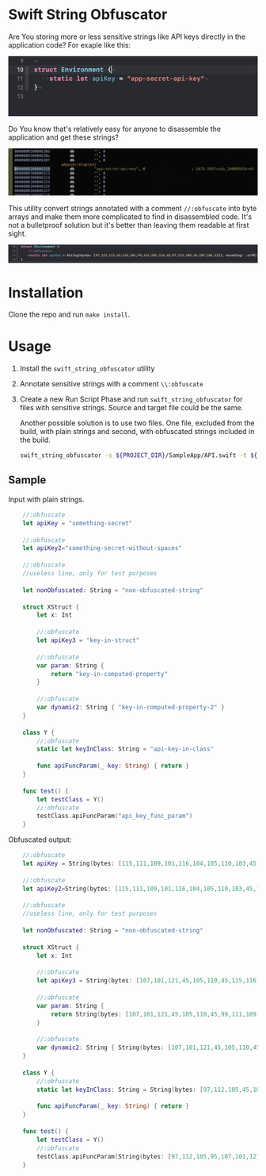 # Swift String Obfuscator

Are You storing more or less sensitive strings like API keys directly in the application code? For exaple like this:

![String stored in app](/github/string_in_app.png)


Do You know that's relatively easy for anyone to disassemble the application and get these strings?

![decompiled_string](/github/decompiled_string.png)



This utility convert strings annotated with a comment `//:obfuscate` into byte arrays and make them more complicated to find in disassembled code. It's not a bulletproof solution but it's better than leaving them readable at first sight.

![string_obfuscated](/github/string_obfuscated.png)



# Installation

Clone the repo and run `make install`.



# Usage

1. Install the `swift_string_obfuscator` utility

2. Annotate sensitive strings with a comment `\\:obfuscate`

3. Create a new Run Script Phase and run `swift_string_obfuscator` for files with sensitive strings. Source and target file could be the same. 

   Another possible solution is to use two files. One file, excluded from the build, with plain strings and second, with obfuscated strings included in the build.

   ```bash
   swift_string_obfuscator -s ${PROJECT_DIR}/SampleApp/API.swift -t ${PROJECT_DIR}/SampleApp/API.swift
   
   ```



## Sample

Input with plain strings.

```swift
    //:obfuscate
    let apiKey = "something-secret"

    //:obfuscate
    let apiKey2="something-secret-without-spaces"

    //:obfuscate
    //useless line, only for test purposes

    let nonObfuscated: String = "non-obfuscated-string"

    struct XStruct {
        let x: Int
        
        //:obfuscate
        let apiKey3 = "key-in-struct"
        
        //:obfuscate
        var param: String {
            return "key-in-computed-property"
        }
        
        //:obfuscate
        var dynamic2: String { "key-in-computed-property-2" }
    }

    class Y {
        //:obfuscate
        static let keyInClass: String = "api-key-in-class"

        func apiFuncParam(_ key: String) { return }
    }

    func test() {
        let testClass = Y()
        //:obfuscate
        testClass.apiFuncParam("api_key_func_param")
    }
```



Obfuscated output:

```swift
    //:obfuscate
    let apiKey = String(bytes: [115,111,109,101,116,104,105,110,103,45,115,101,99,114,101,116], encoding: .utf8)

    //:obfuscate
    let apiKey2=String(bytes: [115,111,109,101,116,104,105,110,103,45,115,101,99,114,101,116,45,119,105,116,104,111,117,116,45,115,112,97,99,101,115], encoding: .utf8)

    //:obfuscate
    //useless line, only for test purposes

    let nonObfuscated: String = "non-obfuscated-string"

    struct XStruct {
        let x: Int
        
        //:obfuscate
        let apiKey3 = String(bytes: [107,101,121,45,105,110,45,115,116,114,117,99,116], encoding: .utf8)
        
        //:obfuscate
        var param: String {
            return String(bytes: [107,101,121,45,105,110,45,99,111,109,112,117,116,101,100,45,112,114,111,112,101,114,116,121], encoding: .utf8)
        }
        
        //:obfuscate
        var dynamic2: String { String(bytes: [107,101,121,45,105,110,45,99,111,109,112,117,116,101,100,45,112,114,111,112,101,114,116,121,45,50], encoding: .utf8)}
    }

    class Y {
        //:obfuscate
        static let keyInClass: String = String(bytes: [97,112,105,45,107,101,121,45,105,110,45,99,108,97,115,115], encoding: .utf8)

        func apiFuncParam(_ key: String) { return }
    }

    func test() {
        let testClass = Y()
        //:obfuscate
        testClass.apiFuncParam(String(bytes: [97,112,105,95,107,101,121,95,102,117,110,99,95,112,97,114,97,109], encoding: .utf8))
    }
```


